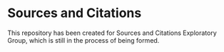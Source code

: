 Sources and Citations
=====================

This repository has been created for Sources and Citations Exploratory Group, which is still in the process of being formed.
